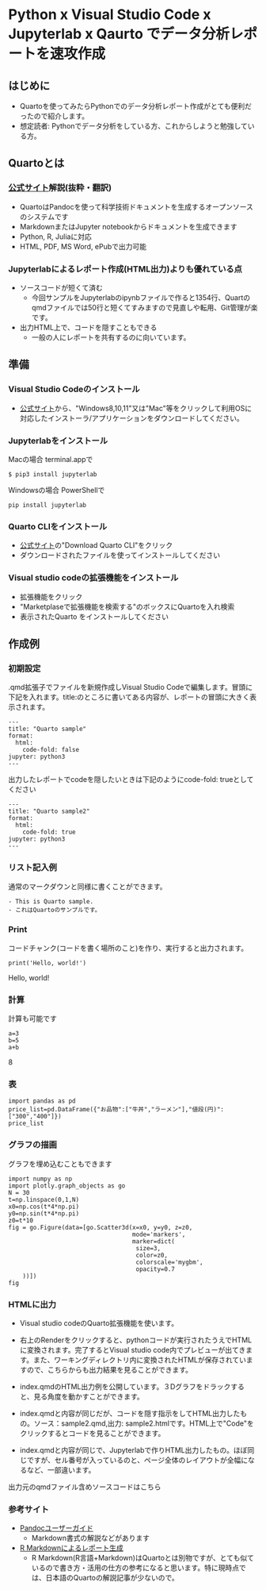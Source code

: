 # Python x Visual Studio Code x Jupyterlab x Qaurto でデータ分析レポートを速攻作成

## はじめに

- Quartoを使ってみたらPythonでのデータ分析レポート作成がとても便利だったので紹介します。
- 想定読者: Pythonでデータ分析をしている方、これからしようと勉強している方。
## Quartoとは

### [公式サイト](https://quarto.org/)解説(抜粋・翻訳)

- QuartoはPandocを使って科学技術ドキュメントを生成するオープンソースのシステムです
- MarkdownまたはJupyter notebookからドキュメントを生成できます
- Python, R, Juliaに対応
- HTML, PDF, MS Word, ePubで出力可能

### Jupyterlabによるレポート作成(HTML出力)よりも優れている点

- ソースコードが短くて済む
  - 今回サンプルをJupyterlabのipynbファイルで作ると1354行、Quartのqmdファイルでは50行と短くてすみますので見直しや転用、Git管理が楽です。
- 出力HTML上で、コードを隠すこともできる
  - 一般の人にレポートを共有するのに向いています。

## 準備

### Visual Studio Codeのインストール

- [公式サイト](https://code.visualstudio.com/download)から、"Windows8,10,11"又は"Mac"等をクリックして利用OSに対応したインストーラ/アプリケーションをダウンロードしてください。
### Jupyterlabをインストール

Macの場合 terminal.appで

```
$ pip3 install jupyterlab
```

Windowsの場合 PowerShellで

```
pip install jupyterlab
```

### Quarto CLIをインストール
 - [公式サイト](https://quarto.org/docs/get-started/)の"Download Quarto CLI"をクリック
 - ダウンロードされたファイルを使ってインストールしてください

### Visual studio codeの拡張機能をインストール
  - 拡張機能をクリック
  - "Marketplaseで拡張機能を検索する"のボックスにQuartoを入れ検索
  - 表示されたQuarto をインストールしてください

## 作成例

### 初期設定

.qmd拡張子でファイルを新規作成しVisual Studio Codeで編集します。冒頭に下記を入れます。title:のところに書いてある内容が、レポートの冒頭に大きく表示されます。

```python: index.qmd
---
title: "Quarto sample"
format:
  html:
    code-fold: false
jupyter: python3
---
```

出力したレポートでcodeを隠したいときは下記のようにcode-fold: trueとしてください

```python: sample2.qmd
---
title: "Quarto sample2"
format:
  html:
    code-fold: true
jupyter: python3
---
```

### リスト記入例
通常のマークダウンと同様に書くことができます。
```
- This is Quarto sample.
- これはQuartoのサンプルです。
```

### Print
コードチャンク(コードを書く場所のこと)を作り、実行すると出力されます。
```python: index.qmd
print('Hello, world!')
```
Hello, world!

### 計算
計算も可能です
```python: index.qmd
a=3
b=5
a+b
```
8

### 表

```python: index.qmd
import pandas as pd
price_list=pd.DataFrame({"お品物":["牛丼","ラーメン"],"値段(円)":["300","400"]})
price_list
```

### グラフの描画
グラフを埋め込むこともできます
```python: index.qmd
import numpy as np
import plotly.graph_objects as go
N = 30
t=np.linspace(0,1,N)
x0=np.cos(t*4*np.pi)
y0=np.sin(t*4*np.pi)
z0=t*10
fig = go.Figure(data=[go.Scatter3d(x=x0, y=y0, z=z0,
                                   mode='markers',
                                   marker=dict(
                                    size=3,
                                    color=z0,
                                    colorscale='mygbm',
                                    opacity=0.7
    ))])
fig
```

### HTMLに出力

- Visual studio codeのQuarto拡張機能を使います。
- 右上のRenderをクリックすると、pythonコードが実行されたうえでHTMLに変換されます。完了するとVisual studio code内でプレビューが出てきます。また、ワーキングディレクトリ内に変換されたHTMLが保存されていますので、こちらからも出力結果を見ることができます。

- index.qmdのHTML出力例を公開しています。３Dグラフをドラックすると、見る角度を動かすことができます。


- index.qmdと内容が同じだが、コードを隠す指示をしてHTML出力したもの。ソース：sample2.qmd,出力: sample2.htmlです。HTML上で"Code"をクリックするとコードを見ることができます。

- index.qmdと内容が同じで、Jupyterlabで作りHTML出力したもの。ほぼ同じですが、セル番号が入っているのと、ページ全体のレイアウトが全幅になるなど、一部違います。

出力元のqmdファイル含めソースコードはこちら

### 参考サイト

- [Pandocユーザーガイド](https://pandoc-doc-ja.readthedocs.io/ja/latest/users-guide.html)
  - Markdown書式の解説などがあります
- [R Markdownによるレポート生成](https://qiita.com/tomotagwork/items/c92fb40a76f56ea16aa4)
  - R Markdown(R言語+Markdown)はQuartoとは別物ですが、とても似ているので書き方・活用の仕方の参考になると思います。特に現時点では、日本語のQuartoの解説記事が少ないので。